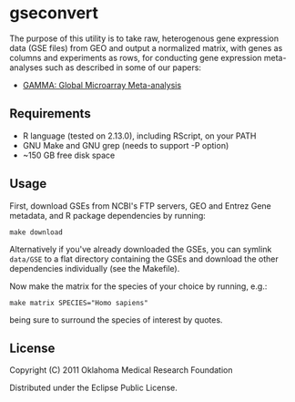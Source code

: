 # gseconvert

The purpose of this utility is to take raw, heterogenous gene
expression data (GSE files) from GEO and output a normalized matrix,
with genes as columns and experiments as rows, for conducting gene
expression meta-analyses such as described in some of
our papers:

*   [GAMMA: Global Microarray Meta-analysis](http://bioinformatics.oxfordjournals.org/content/early/2009/05/15/bioinformatics.btp290)

## Requirements

*  R language (tested on 2.13.0), including RScript, on your PATH
*  GNU Make and GNU grep (needs to support -P option)
*  ~150 GB free disk space

## Usage

First, download GSEs from NCBI's FTP servers,
GEO and Entrez Gene metadata, and R package dependencies by running:

    make download

Alternatively if you've already downloaded the GSEs, you can symlink
`data/GSE` to a flat directory containing the GSEs and download the
other dependencies individually (see the Makefile).

Now make the matrix for the species of your choice by running, e.g.: 

    make matrix SPECIES="Homo sapiens"

being sure to surround the species of interest by quotes.

## License

Copyright (C) 2011 Oklahoma Medical Research Foundation

Distributed under the Eclipse Public License.
